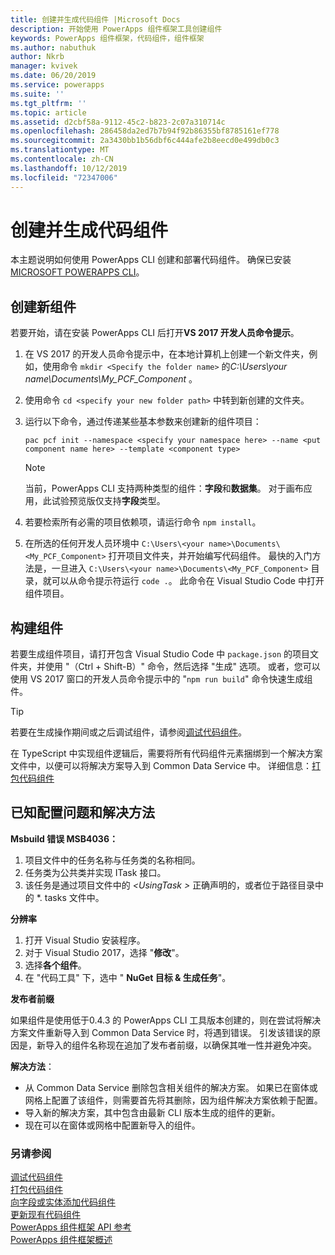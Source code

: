 ```yaml
---
title: 创建并生成代码组件 |Microsoft Docs
description: 开始使用 PowerApps 组件框架工具创建组件
keywords: PowerApps 组件框架，代码组件，组件框架
ms.author: nabuthuk
author: Nkrb
manager: kvivek
ms.date: 06/20/2019
ms.service: powerapps
ms.suite: ''
ms.tgt_pltfrm: ''
ms.topic: article
ms.assetid: d2cbf58a-9112-45c2-b823-2c07a310714c
ms.openlocfilehash: 286458da2ed7b7b94f92b86355bf8785161ef778
ms.sourcegitcommit: 2a3430bb1b56dbf6c444afe2b8eecd0e499db0c3
ms.translationtype: MT
ms.contentlocale: zh-CN
ms.lasthandoff: 10/12/2019
ms.locfileid: "72347006"
---
```

# <a name="create-and-build-a-code-component"></a>创建并生成代码组件

本主题说明如何使用 PowerApps CLI 创建和部署代码组件。 确保已安装[MICROSOFT POWERAPPS CLI](https://aka.ms/PowerAppsCLI)。

## <a name="create-a-new-component"></a>创建新组件

若要开始，请在安装 PowerApps CLI 后打开**VS 2017 开发人员命令提示**。

1. 在 VS 2017 的开发人员命令提示中，在本地计算机上创建一个新文件夹，例如，使用命令 `mkdir <Specify the folder name>` 的*C:\Users\your name\Documents\My_PCF_Component* 。
2. 使用命令 `cd <specify your new folder path>` 中转到新创建的文件夹。
3. 运行以下命令，通过传递某些基本参数来创建新的组件项目：

    `pac pcf init --namespace <specify your namespace here> --name <put component name here> --template <component type>`
 
   > [!NOTE]
   > 当前，PowerApps CLI 支持两种类型的组件：**字段**和**数据集**。  对于画布应用，此试验预览版仅支持**字段**类型。

4. 若要检索所有必需的项目依赖项，请运行命令 `npm install`。
5. 在所选的任何开发人员环境中 `C:\Users\<your name>\Documents\<My_PCF_Component>` 打开项目文件夹，并开始编写代码组件。 最快的入门方法是，一旦进入 `C:\Users\<your name>\Documents\<My_PCF_Component>` 目录，就可以从命令提示符运行 `code .`。 此命令在 Visual Studio Code 中打开组件项目。

## <a name="build-your-component"></a>构建组件

若要生成组件项目，请打开包含 Visual Studio Code 中 `package.json` 的项目文件夹，并使用 "（Ctrl + Shift-B）" 命令，然后选择 "生成" 选项。 或者，您可以使用 VS 2017 窗口的开发人员命令提示中的 "`npm run build`" 命令快速生成组件。

> [!TIP]
> 若要在生成操作期间或之后调试组件，请参阅[调试代码组件](debugging-custom-controls.md)。

在 TypeScript 中实现组件逻辑后，需要将所有代码组件元素捆绑到一个解决方案文件中，以便可以将解决方案导入到 Common Data Service 中。 详细信息：[打包代码组件](import-custom-controls.md)

## <a name="known-configuration-issues-and-workarounds"></a>已知配置问题和解决方法

**Msbuild 错误 MSB4036：**

1. 项目文件中的任务名称与任务类的名称相同。
2. 任务类为公共类并实现 ITask 接口。
3. 该任务是通过项目文件中的 *\<UsingTask >* 正确声明的，或者位于路径目录中的 *. tasks 文件中。

**分辨率**

1. 打开 Visual Studio 安装程序。 
1. 对于 Visual Studio 2017，选择 "**修改**"。 
1. 选择**各个组件**。
1. 在 "代码工具" 下，选中 " **NuGet 目标 & 生成任务**"。

**发布者前缀**

如果组件是使用低于0.4.3 的 PowerApps CLI 工具版本创建的，则在尝试将解决方案文件重新导入到 Common Data Service 时，将遇到错误。 引发该错误的原因是，新导入的组件名称现在追加了发布者前缀，以确保其唯一性并避免冲突。

**解决方法**：

- 从 Common Data Service 删除包含相关组件的解决方案。 如果已在窗体或网格上配置了该组件，则需要首先将其删除，因为组件解决方案依赖于配置。  
- 导入新的解决方案，其中包含由最新 CLI 版本生成的组件的更新。
- 现在可以在窗体或网格中配置新导入的组件。  


<!--2. When the components are created with the publisher prefix in mixed or upper case using the new CLI tooling version, it throws an error while importing the solution. This happens because the updated tooling version (0.4.3 and newer) now enforces the platform standard for lower case publisher prefix.

   **Workaround**:

    Update the solution and customizations to ensure that the associated prefix is modified to lower case and import the new solution into Common Data Service.-->


### <a name="see-also"></a>另请参阅

[调试代码组件](debugging-custom-controls.md)<br/>
[打包代码组件](import-custom-controls.md)<br/>
[向字段或实体添加代码组件](add-custom-controls-to-a-field-or-entity.md)<br/>
[更新现有代码组件](updating-existing-controls.md)<br/>
[PowerApps 组件框架 API 参考](reference/index.md)<br/>
[PowerApps 组件框架概述](overview.md)
